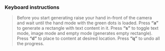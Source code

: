 ### Keyboard instructions

> Before you start generating raise your hand in-front of the camera and wait until the hand mode with the green dots is loaded.
> Press **“a”** to generate a rectangle with text content in it.
> Press **“s”** to toggle text mode, image mode and empty mode (generates empty rectangle).
> Press **“d”** to place to content at desired location.
> Press **“q”** to undo all the progress.


